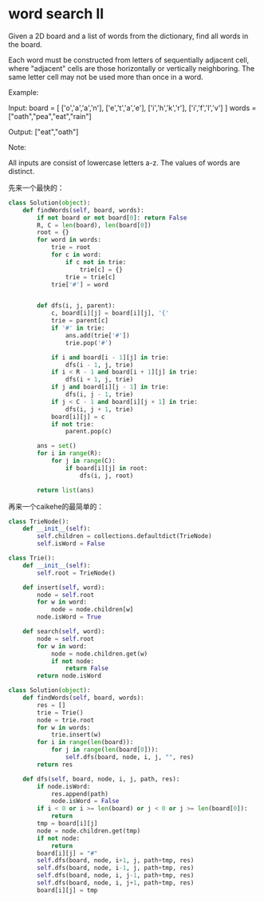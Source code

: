 # word search II

Given a 2D board and a list of words from the dictionary, find all words in the board.

Each word must be constructed from letters of sequentially adjacent cell, where "adjacent" cells are those horizontally or vertically neighboring. The same letter cell may not be used more than once in a word.



Example:

Input:
board = [
  ['o','a','a','n'],
  ['e','t','a','e'],
  ['i','h','k','r'],
  ['i','f','l','v']
]
words = ["oath","pea","eat","rain"]

Output: ["eat","oath"]


Note:

All inputs are consist of lowercase letters a-z.
The values of words are distinct.

先来一个最快的：

```python
class Solution(object):
    def findWords(self, board, words):
        if not board or not board[0]: return False
        R, C = len(board), len(board[0])
        root = {}
        for word in words:
            trie = root
            for c in word:
                if c not in trie:
                    trie[c] = {}
                trie = trie[c]
            trie['#'] = word


        def dfs(i, j, parent):
            c, board[i][j] = board[i][j], '{'
            trie = parent[c]
            if '#' in trie:
                ans.add(trie['#'])
                trie.pop('#')

            if i and board[i - 1][j] in trie:
                dfs(i - 1, j, trie)
            if i < R - 1 and board[i + 1][j] in trie:
                dfs(i + 1, j, trie)
            if j and board[i][j - 1] in trie:
                dfs(i, j - 1, trie)
            if j < C - 1 and board[i][j + 1] in trie:
                dfs(i, j + 1, trie)
            board[i][j] = c
            if not trie:
                parent.pop(c)

        ans = set()
        for i in range(R):
            for j in range(C):
                if board[i][j] in root:
                    dfs(i, j, root)

        return list(ans)
```

再来一个caikehe的最简单的：

```python
class TrieNode():
    def __init__(self):
        self.children = collections.defaultdict(TrieNode)
        self.isWord = False

class Trie():
    def __init__(self):
        self.root = TrieNode()

    def insert(self, word):
        node = self.root
        for w in word:
            node = node.children[w]
        node.isWord = True

    def search(self, word):
        node = self.root
        for w in word:
            node = node.children.get(w)
            if not node:
                return False
        return node.isWord

class Solution(object):
    def findWords(self, board, words):
        res = []
        trie = Trie()
        node = trie.root
        for w in words:
            trie.insert(w)
        for i in range(len(board)):
            for j in range(len(board[0])):
                self.dfs(board, node, i, j, "", res)
        return res

    def dfs(self, board, node, i, j, path, res):
        if node.isWord:
            res.append(path)
            node.isWord = False
        if i < 0 or i >= len(board) or j < 0 or j >= len(board[0]):
            return
        tmp = board[i][j]
        node = node.children.get(tmp)
        if not node:
            return
        board[i][j] = "#"
        self.dfs(board, node, i+1, j, path+tmp, res)
        self.dfs(board, node, i-1, j, path+tmp, res)
        self.dfs(board, node, i, j-1, path+tmp, res)
        self.dfs(board, node, i, j+1, path+tmp, res)
        board[i][j] = tmp
```
